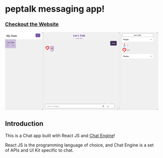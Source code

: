 # peptalk messaging app!

### [Checkout the Website](https://peptalk.netlify.app/)

![Teams Build with Chat Engine](https://github.com/amfaymos/peptalk/blob/main/src/peptalk.png)

## Introduction

This is a Chat app built with React JS and [Chat Engine](https://chatengine.io)!

React JS is the programming language of choice, and Chat Engine is a set of APIs and UI Kit specific to chat.



